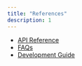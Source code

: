```yaml
---
title: "References"
description: 1
---
```

<ul>
<li><a href="https://developer.huawei.com/consumer/en/doc/development/HMSCore-References-V5/overview-0000001050439393-V5" target="_blank">API Reference</a></li>
<li><a href="https://developer.huawei.com/consumer/en/doc/development/HMSCore-Guides-V5/faq-0000001050199411-V5" target="_blank">FAQs</a></li>
<li><a href="https://developer.huawei.com/consumer/en/doc/development/HMSCore-Guides-V5/introduction-0000001050439577-V5" target="_blank">Development Guide</a></li>
</ul>
